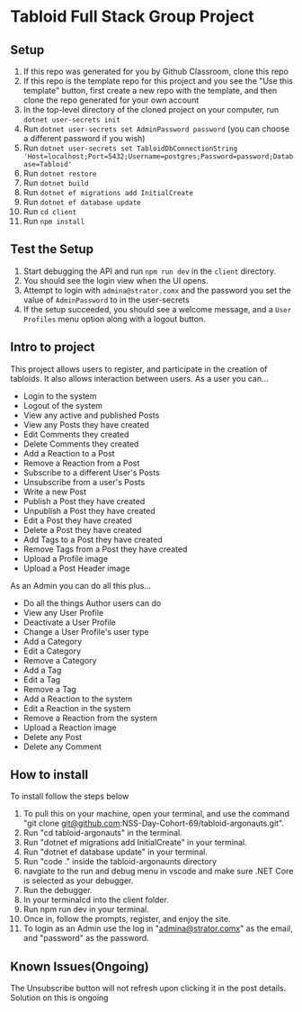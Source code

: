 # Tabloid Full Stack Group Project

## Setup
1. If this repo was generated for you by Github Classroom, clone this repo
1. If this repo is the template repo for this project and you see the "Use this template" button, first create a new repo with the template, and then clone the repo generated for your own account
1. In the top-level directory of the cloned project on your computer, run `dotnet user-secrets init`
1. Run `dotnet user-secrets set AdminPassword password` (you can choose a different password if you wish)
1. Run `dotnet user-secrets set TabloidDbConnectionString 'Host=localhost;Port=5432;Username=postgres;Password=password;Database=Tabloid'`
1. Run `dotnet restore`
1. Run `dotnet build`
1. Run `dotnet ef migrations add InitialCreate`
1. Run `dotnet ef database update`
1. Run `cd client`
1. Run `npm install`

## Test the Setup
1. Start debugging the API and run `npm run dev` in the `client` directory. 
1. You should see the login view when the UI opens. 
1. Attempt to login with `admina@strator.comx` and the password you set the value of `AdminPassword` to in the user-secrets
1. If the setup succeeded, you should see a welcome message, and a `User Profiles` menu option along with a logout button. 

## Intro to project

This project allows users to register, and participate in the creation of tabloids. It also allows interaction between users. As a user you can...

* Login to the system
* Logout of the system
* View any active and published Posts
* View any Posts they have created
* Edit Comments they created
* Delete Comments they created
* Add a Reaction to a Post
* Remove a Reaction from a Post
* Subscribe to a different User's Posts
* Unsubscribe from a user's Posts
* Write a new Post
* Publish a Post they have created
* Unpublish a Post they have created
* Edit a Post they have created
* Delete a Post they have created
* Add Tags to a Post they have created
* Remove Tags from a Post they have created
* Upload a Profile image
* Upload a Post Header image

As an Admin you can do all this plus...

* Do all the things Author users can do
* View any User Profile
* Deactivate a User Profile
* Change a User Profile's user type
* Add a Category
* Edit a Category
* Remove a Category
* Add a Tag
* Edit a Tag
* Remove a Tag
* Add a Reaction to the system
* Edit a Reaction in the system
* Remove a Reaction from the system
* Upload a Reaction image
* Delete any Post
* Delete any Comment

## How to install
To install follow the steps below
1. To pull this on your machine, open your terminal, and use the command "git clone git@github.com:NSS-Day-Cohort-69/tabloid-argonauts.git".
1. Run "cd tabloid-argonauts" in the terminal.
1. Run "dotnet ef migrations add InitialCreate" in your terminal.
1. Run  "dotnet ef database update" in your terminal.
1. Run "code ." inside the tabloid-argonaunts directory
1. navgiate to the run and debug menu in vscode and make sure .NET Core is selected as your debugger.
1. Run the debugger.
1. In your terminalcd into the client folder.
1. Run npm run dev in your terminal.
1. Once in, follow the prompts, register, and enjoy the site.
1. To login as an Admin use the log in "admina@strator.comx" as the email, and "password" as the password.

## Known Issues(Ongoing)

The Unsubscribe button will not refresh upon clicking it in the post details. Solution on this is ongoing